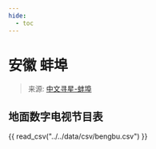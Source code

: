 ```yaml
---
hide:
  - toc
---
```


# 安徽 蚌埠

> 来源: [中文寻星-蚌埠](http://dtmb.saoing.com/bengbu.htm)

## 地面数字电视节目表

{{ read_csv("../../data/csv/bengbu.csv") }}

